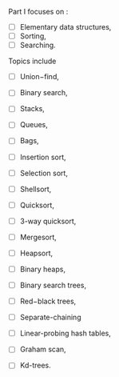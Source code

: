 Part I focuses on :
- [ ]  Elementary data structures,
- [ ]  Sorting,
- [ ]  Searching. 

Topics include 
- [ ]  Union−find,
- [ ]  Binary search,
- [ ]  Stacks,
- [ ]  Queues,
- [ ]  Bags,
- [ ]  Insertion sort,
- [ ]  Selection sort,
- [ ]  Shellsort,
- [ ]  Quicksort,
- [ ]  3-way quicksort,
- [ ]  Mergesort,
- [ ]  Heapsort,
- [ ]  Binary heaps,
- [ ]  Binary search trees,
- [ ]  Red−black trees,
- [ ]  Separate-chaining 
- [ ]  Linear-probing hash tables,
- [ ]  Graham scan,
- [ ]  Kd-trees. 

